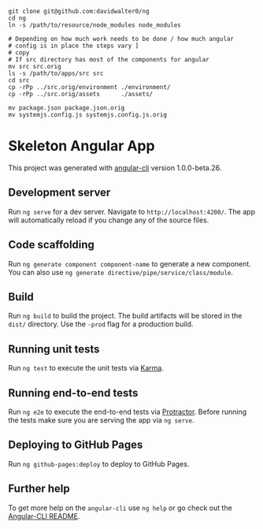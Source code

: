 
```
git clone git@github.com:davidwalter0/ng
cd ng
ln -s /path/to/resource/node_modules node_modules

# Depending on how much work needs to be done / how much angular
# config is in place the steps vary ]
# copy 
# If src directory has most of the components for angular
mv src src.orig
ls -s /path/to/apps/src src
cd src
cp -rPp ../src.orig/environment ./environment/
cp -rPp ../src.orig/assets      ./assets/

mv package.json package.json.orig
mv systemjs.config.js systemjs.config.js.orig

```

# Skeleton Angular App

This project was generated with [angular-cli](https://github.com/angular/angular-cli) version 1.0.0-beta.26.

## Development server
Run `ng serve` for a dev server. Navigate to `http://localhost:4200/`. The app will automatically reload if you change any of the source files.

## Code scaffolding

Run `ng generate component component-name` to generate a new component. You can also use `ng generate directive/pipe/service/class/module`.

## Build

Run `ng build` to build the project. The build artifacts will be stored in the `dist/` directory. Use the `-prod` flag for a production build.

## Running unit tests

Run `ng test` to execute the unit tests via [Karma](https://karma-runner.github.io).

## Running end-to-end tests

Run `ng e2e` to execute the end-to-end tests via [Protractor](http://www.protractortest.org/).
Before running the tests make sure you are serving the app via `ng serve`.

## Deploying to GitHub Pages

Run `ng github-pages:deploy` to deploy to GitHub Pages.

## Further help

To get more help on the `angular-cli` use `ng help` or go check out the [Angular-CLI README](https://github.com/angular/angular-cli/blob/master/README.md).
